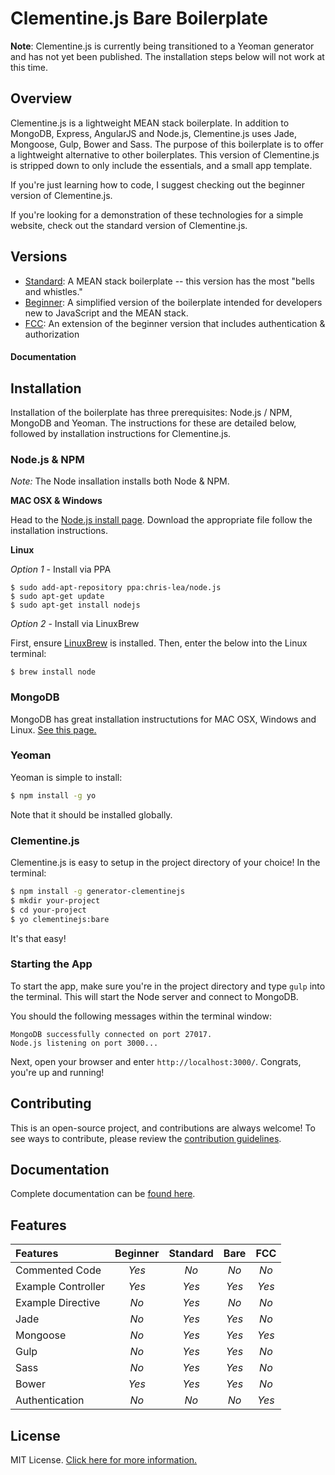# Clementine.js Bare Boilerplate

**Note**: Clementine.js is currently being transitioned to a Yeoman generator and has not yet been published. The installation steps below will not work at this time.

## Overview

Clementine.js is a lightweight MEAN stack boilerplate. In addition to MongoDB, Express, AngularJS and Node.js, Clementine.js uses Jade, Mongoose, Gulp, Bower and Sass. The purpose of this boilerplate is to offer a lightweight alternative to other boilerplates. This version of Clementine.js is stripped down to only include the essentials, and a small app template.

If you're just learning how to code, I suggest checking out the beginner version of Clementine.js. 

If you're looking for a demonstration of these technologies for a simple website, check out the standard version of Clementine.js.

## Versions

- [Standard](https://github.com/johnstonbl01/clementinejs): A MEAN stack boilerplate -- this version has the most "bells and whistles."
- [Beginner](https://github.com/johnstonbl01/clementinejs-beginner): A simplified version of the boilerplate intended for developers new to JavaScript and the MEAN stack.
- [FCC](https://github.com/johnstonbl01/clementinejs-fcc): An extension of the beginner version that includes authentication & authorization
#### Documentation

## Installation

Installation of the boilerplate has three prerequisites: Node.js / NPM, MongoDB and Yeoman. The instructions for these are detailed below, followed by installation instructions for Clementine.js.

### Node.js & NPM

_Note:_ The Node insallation installs both Node & NPM.

**MAC OSX & Windows**

Head to the [Node.js install page](https://nodejs.org/download/). Download the appropriate file follow the installation instructions.

**Linux**

_Option 1_ - Install via PPA
```
$ sudo add-apt-repository ppa:chris-lea/node.js
$ sudo apt-get update
$ sudo apt-get install nodejs
```

_Option 2_ - Install via LinuxBrew

First, ensure [LinuxBrew](http://brew.sh/linuxbrew/) is installed. Then, enter the below into the Linux terminal:
```
$ brew install node
```

### MongoDB

MongoDB has great installation instructutions for MAC OSX, Windows and Linux. [See this page.](http://docs.mongodb.org/manual/installation/)

### Yeoman

Yeoman is simple to install:

```bash
$ npm install -g yo
```

Note that it should be installed globally.

### Clementine.js

Clementine.js is easy to setup in the project directory of your choice! In the terminal:

```bash
$ npm install -g generator-clementinejs
$ mkdir your-project
$ cd your-project
$ yo clementinejs:bare
```

It's that easy!

### Starting the App

To start the app, make sure you're in the project directory and type `gulp` into the terminal. This will start the Node server and connect to MongoDB.

You should the following messages within the terminal window:
```
MongoDB successfully connected on port 27017.
Node.js listening on port 3000...
```
Next, open your browser and enter `http://localhost:3000/`. Congrats, you're up and running!

## Contributing

This is an open-source project, and contributions are always welcome! To see ways to contribute, please review the [contribution guidelines](http://johnstonbl01.github.io/clementinejs/developers/contributing.html).

## Documentation

Complete documentation can be [found here](http://johnstonbl01.github.io/clementinejs).

## Features

| Features 				| Beginner 	| Standard 	| Bare 		| FCC 		|
|:---------				|:--------:	|:--------:	|:---------:|:---------:|
| Commented Code		| _Yes_ 	| _No_ 		| _No_		| _No_		|
| Example Controller 	| _Yes_ 	| _Yes_		| _Yes_		| _Yes_		|
| Example Directive 	| _No_ 		| _Yes_		| _No_		| _No_		|
| Jade					| _No_ 		| _Yes_ 	| _Yes_	 	| _No_		|
| Mongoose				| _No_		| _Yes_		| _Yes_		| _Yes_		|
| Gulp				 	| _No_		| _Yes_		| _Yes_		| _No_		|
| Sass					| _No_		| _Yes_		| _Yes_		| _No_		|
| Bower					| _Yes_		| _Yes_		| _Yes_		| _No_		|
| Authentication		| _No_		| _No_		| _No_		| _Yes_		|

## License

MIT License. [Click here for more information.](LICENSE.md)